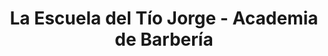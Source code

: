 ---
title: "La Escuela del Tío Jorge - Academia de Barbería"
url: /zaragoza/la-escuela-del-tio-jorge-academia-de-barberia/
shop: peluquería
---